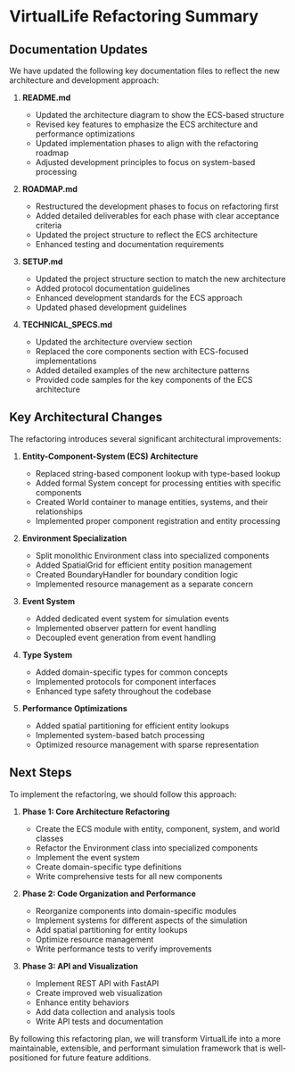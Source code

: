 # VirtualLife Refactoring Summary

## Documentation Updates

We have updated the following key documentation files to reflect the new architecture and development approach:

1. **README.md**
   - Updated the architecture diagram to show the ECS-based structure
   - Revised key features to emphasize the ECS architecture and performance optimizations
   - Updated implementation phases to align with the refactoring roadmap
   - Adjusted development principles to focus on system-based processing

2. **ROADMAP.md**
   - Restructured the development phases to focus on refactoring first
   - Added detailed deliverables for each phase with clear acceptance criteria
   - Updated the project structure to reflect the ECS architecture
   - Enhanced testing and documentation requirements

3. **SETUP.md**
   - Updated the project structure section to match the new architecture
   - Added protocol documentation guidelines
   - Enhanced development standards for the ECS approach
   - Updated phased development guidelines

4. **TECHNICAL_SPECS.md**
   - Updated the architecture overview section
   - Replaced the core components section with ECS-focused implementations
   - Added detailed examples of the new architecture patterns
   - Provided code samples for the key components of the ECS architecture

## Key Architectural Changes

The refactoring introduces several significant architectural improvements:

1. **Entity-Component-System (ECS) Architecture**
   - Replaced string-based component lookup with type-based lookup
   - Added formal System concept for processing entities with specific components
   - Created World container to manage entities, systems, and their relationships
   - Implemented proper component registration and entity processing

2. **Environment Specialization**
   - Split monolithic Environment class into specialized components
   - Added SpatialGrid for efficient entity position management
   - Created BoundaryHandler for boundary condition logic
   - Implemented resource management as a separate concern

3. **Event System**
   - Added dedicated event system for simulation events
   - Implemented observer pattern for event handling
   - Decoupled event generation from event handling

4. **Type System**
   - Added domain-specific types for common concepts
   - Implemented protocols for component interfaces
   - Enhanced type safety throughout the codebase

5. **Performance Optimizations**
   - Added spatial partitioning for efficient entity lookups
   - Implemented system-based batch processing
   - Optimized resource management with sparse representation

## Next Steps

To implement the refactoring, we should follow this approach:

1. **Phase 1: Core Architecture Refactoring**
   - Create the ECS module with entity, component, system, and world classes
   - Refactor the Environment class into specialized components
   - Implement the event system
   - Create domain-specific type definitions
   - Write comprehensive tests for all new components

2. **Phase 2: Code Organization and Performance**
   - Reorganize components into domain-specific modules
   - Implement systems for different aspects of the simulation
   - Add spatial partitioning for entity lookups
   - Optimize resource management
   - Write performance tests to verify improvements

3. **Phase 3: API and Visualization**
   - Implement REST API with FastAPI
   - Create improved web visualization
   - Enhance entity behaviors
   - Add data collection and analysis tools
   - Write API tests and documentation

By following this refactoring plan, we will transform VirtualLife into a more maintainable, extensible, and performant simulation framework that is well-positioned for future feature additions. 